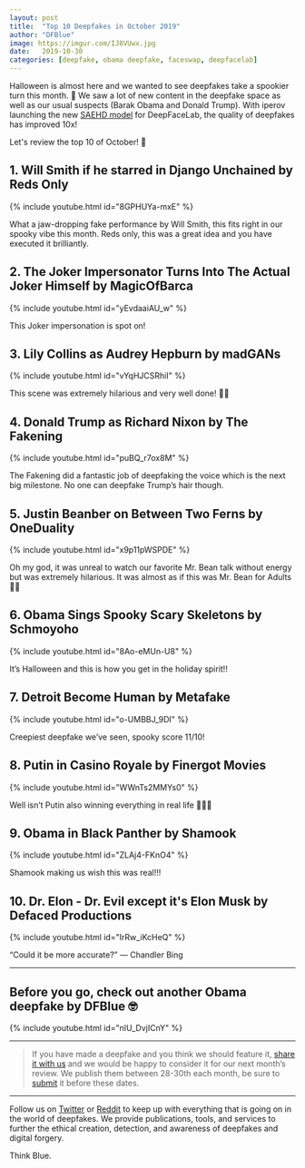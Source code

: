 ```yaml
---
layout: post
title:  "Top 10 Deepfakes in October 2019"
author: "DFBlue"
image: https://imgur.com/IJ8VUwx.jpg
date:   2019-10-30
categories: [deepfake, obama deepfake, faceswap, deepfacelab]
---
```


Halloween is almost here and we wanted to see deepfakes take a spookier turn this month. 🎃
We saw a lot of new content in the deepfake space as well as our usual suspects (Barak Obama and Donald Trump). With iperov launching the new [SAEHD model](https://pub.dfblue.com/pub/2019-10-25-deepfacelab-tutorial) for DeepFaceLab, the quality of deepfakes has improved 10x!

Let's review the top 10 of October! 👻

## 1. Will Smith if he starred in Django Unchained by Reds Only
{% include youtube.html id="8GPHUYa-mxE" %}

What a jaw-dropping fake performance by Will Smith, this fits right in our spooky vibe this month. Reds only, this was a great idea and you have executed it brilliantly.

## 2. The Joker Impersonator Turns Into The Actual Joker Himself by MagicOfBarca
{% include youtube.html id="yEvdaaiAU_w" %}

This Joker impersonation is spot on! 

## 3. Lily Collins as Audrey Hepburn by madGANs
{% include youtube.html id="vYqHJCSRhiI" %}

This scene was extremely hilarious and very well done! 💪🏻

## 4. Donald Trump as Richard Nixon by The Fakening
{% include youtube.html id="puBQ_r7ox8M" %}

The Fakening did a fantastic job of deepfaking the voice which is the next big milestone. No one can deepfake Trump’s hair though.

## 5. Justin Beanber on Between Two Ferns by OneDuality
{% include youtube.html id="x9p11pWSPDE" %}

Oh my god, it was unreal to watch our favorite Mr. Bean talk without energy but was extremely hilarious. It was almost as if this was Mr. Bean for Adults 🍃🤐

## 6. Obama Sings Spooky Scary Skeletons by Schmoyoho	
{% include youtube.html id="8Ao-eMUn-U8" %}

It’s Halloween and this is how you get in the holiday spirit!! 

## 7. Detroit Become Human by Metafake
{% include youtube.html id="o-UMBBJ_9DI" %}

Creepiest deepfake we’ve seen, spooky score 11/10!

## 8. Putin in Casino Royale by Finergot Movies
{% include youtube.html id="WWnTs2MMYs0" %}

Well isn’t Putin also winning everything in real life 💁🏻‍♀️

## 9. Obama in Black Panther by Shamook
{% include youtube.html id="ZLAj4-FKnO4" %}

Shamook making us wish this was real!!!

## 10. Dr. Elon - Dr. Evil except it's Elon Musk by Defaced Productions
{% include youtube.html id="IrRw_iKcHeQ" %}

“Could it be more accurate?” — Chandler Bing

-----

## Before you go, check out another Obama deepfake by DFBlue 🤓
{% include youtube.html id="nIU_DvjICnY" %}

-----

> If you have made a deepfake and you think we should feature it, [share it with us](https://dfblue.com/#submit-deepfake) and we would be happy to consider it for our next month’s review. We publish them between 28-30th each month, be sure to [submit](https://dfblue.com/#submit-deepfake) it before these dates.

-----

Follow us on [Twitter](https://twitter.com/dfblue) or [Reddit](https://reddit.com/u/deepfakeblue) to keep up with everything that is going on in the world of deepfakes. We provide publications, tools, and services to further the ethical creation, detection, and awareness of deepfakes and digital forgery.

Think Blue.
